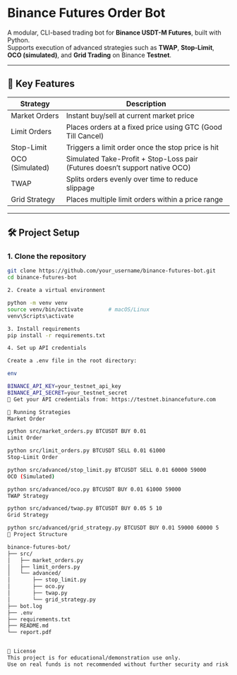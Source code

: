 # Binance Futures Order Bot

A modular, CLI-based trading bot for **Binance USDT-M Futures**, built with Python.  
Supports execution of advanced strategies such as **TWAP**, **Stop-Limit**, **OCO (simulated)**, and **Grid Trading** on Binance **Testnet**.

---

## 📌 Key Features

| Strategy        | Description                                                    |
|----------------|----------------------------------------------------------------|
| Market Orders   | Instant buy/sell at current market price                      |
| Limit Orders    | Places orders at a fixed price using GTC (Good Till Cancel)    |
| Stop-Limit      | Triggers a limit order once the stop price is hit              |
| OCO (Simulated) | Simulated Take-Profit + Stop-Loss pair (Futures doesn’t support native OCO) |
| TWAP            | Splits orders evenly over time to reduce slippage              |
| Grid Strategy   | Places multiple limit orders within a price range              |

---

## 🛠 Project Setup

### 1. Clone the repository

```bash
git clone https://github.com/your_username/binance-futures-bot.git
cd binance-futures-bot

2. Create a virtual environment

python -m venv venv
source venv/bin/activate        # macOS/Linux
venv\Scripts\activate 

3. Install requirements
pip install -r requirements.txt

4. Set up API credentials

Create a .env file in the root directory:

env

BINANCE_API_KEY=your_testnet_api_key
BINANCE_API_SECRET=your_testnet_secret
🔐 Get your API credentials from: https://testnet.binancefuture.com

🚀 Running Strategies
Market Order

python src/market_orders.py BTCUSDT BUY 0.01
Limit Order

python src/limit_orders.py BTCUSDT SELL 0.01 61000
Stop-Limit Order

python src/advanced/stop_limit.py BTCUSDT SELL 0.01 60000 59000
OCO (Simulated)

python src/advanced/oco.py BTCUSDT BUY 0.01 61000 59000
TWAP Strategy

python src/advanced/twap.py BTCUSDT BUY 0.05 5 10
Grid Strategy

python src/advanced/grid_strategy.py BTCUSDT BUY 0.01 59000 60000 5
📂 Project Structure

binance-futures-bot/
├── src/
│   ├── market_orders.py
│   ├── limit_orders.py
│   └── advanced/
│       ├── stop_limit.py
│       ├── oco.py
│       ├── twap.py
│       └── grid_strategy.py
├── bot.log
├── .env
├── requirements.txt
├── README.md
└── report.pdf


📝 License
This project is for educational/demonstration use only.
Use on real funds is not recommended without further security and risk handling.

